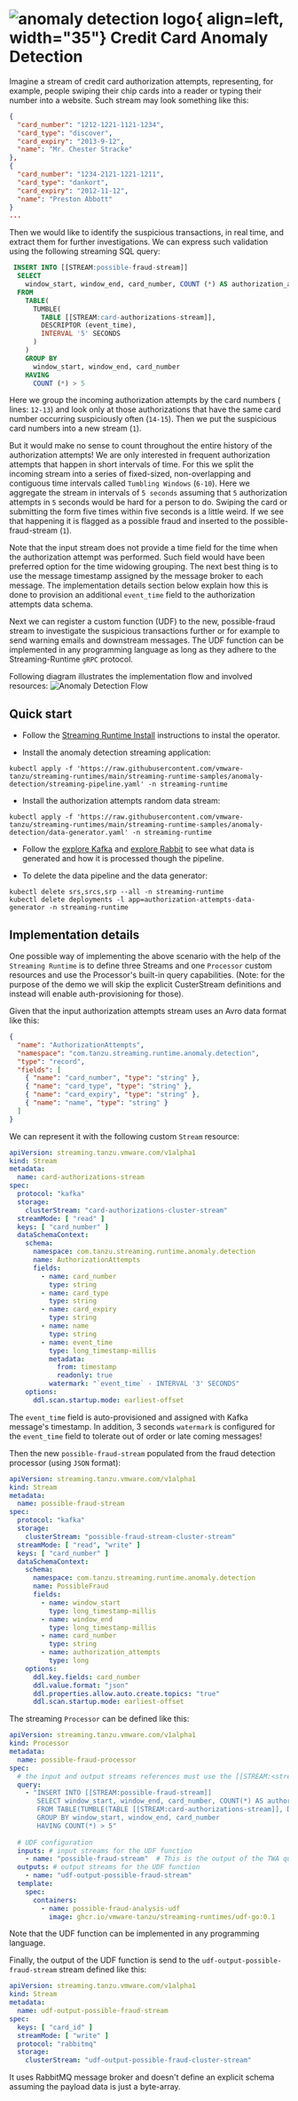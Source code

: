 # ![anomaly detection logo](./anomaly-detection-logo.png){ align=left, width="35"} Credit Card Anomaly Detection 

Imagine a stream of credit card authorization attempts, representing, for example, people swiping their chip cards into a reader or typing their number into a website. Such stream may look something like this:

```json
{ 
  "card_number": "1212-1221-1121-1234", 
  "card_type": "discover", 
  "card_expiry": "2013-9-12", 
  "name": "Mr. Chester Stracke"
},
{ 
  "card_number": "1234-2121-1221-1211", 
  "card_type": "dankort", 
  "card_expiry": "2012-11-12", 
  "name": "Preston Abbott"
}
...
```

Then we would like to identify the suspicious transactions, in real time, and extract them for further investigations. 
We can express such validation using the following streaming SQL query:

```sql linenums="1"
 INSERT INTO [[STREAM:possible-fraud-stream]] 
  SELECT
    window_start, window_end, card_number, COUNT (*) AS authorization_attempts
  FROM
    TABLE(
      TUMBLE(
        TABLE [[STREAM:card-authorizations-stream]],
        DESCRIPTOR (event_time),
        INTERVAL '5' SECONDS
      )
    )
    GROUP BY
      window_start, window_end, card_number
    HAVING
      COUNT (*) > 5
```
Here we group the incoming authorization attempts by the card numbers ( lines: `12-13`) and look only at those authorizations 
that have the same card number occurring suspiciously often (`14-15`). 
Then we put the suspicious card numbers into a new stream (`1`).

But it would make no sense to count throughout the entire history of the authorization attempts! 
We are only interested in frequent authorization attempts that happen in short intervals of time. 
For this we split the incoming stream into a series of fixed-sized, non-overlapping and contiguous time intervals called `Tumbling Windows` (`6-10`). 
Here we aggregate the stream in intervals of `5 seconds` assuming that `5` authorization attempts in `5` seconds would be hard for a person to do. 
Swiping the card or submitting the form five times within five seconds is a little weird. 
If we see that happening it is flagged as a possible fraud and inserted to the possible-fraud-stream (`1`).

Note that the input stream does not provide a time field for the time when the authorization attempt was performed. 
Such field would have been preferred option for the time widowing grouping.
The next best thing is to use the message timestamp assigned by the message broker to each message.
The implementation details section below explain how this is done to provision an additional `event_time` field to the authorization attempts data schema.

Next we can register a custom function (UDF) to the new, possible-fraud stream to investigate the suspicious transactions further or for example to send warning emails and downstream messages. 
The UDF function can be implemented in any programming language as long as they adhere to the Streaming-Runtime `gRPC` protocol.

Following diagram illustrates the implementation flow and involved resources:
![Anomaly Detection Flow](anomaly-detection.svg)

## Quick start

- Follow the [Streaming Runtime Install](../../install.md) instructions to instal the operator.

- Install the anomaly detection streaming application:
```shell
kubectl apply -f 'https://raw.githubusercontent.com/vmware-tanzu/streaming-runtimes/main/streaming-runtime-samples/anomaly-detection/streaming-pipeline.yaml' -n streaming-runtime
```

- Install the authorization attempts random data stream:
```shell
kubectl apply -f 'https://raw.githubusercontent.com/vmware-tanzu/streaming-runtimes/main/streaming-runtime-samples/anomaly-detection/data-generator.yaml' -n streaming-runtime
```

- Follow the [explore Kafka](../../instructions/#kafka-topics) and [explore Rabbit](../../instructions/#rabbit-queues) to see what data is generated and how it is processed though the pipeline. 

- To delete the data pipeline and the data generator:
```shell
kubectl delete srs,srcs,srp --all -n streaming-runtime 
kubectl delete deployments -l app=authorization-attempts-data-generator -n streaming-runtime
```

## Implementation details

One possible way of implementing the above scenario with the help of the `Streaming Runtime` is to define three Streams
and one `Processor` custom resources and use the Processor's built-in query capabilities.
(Note: for the purpose of the demo we will skip the explicit CusterStream definitions and instead will enable auth-provisioning for those).

Given that the input authorization attempts stream uses an Avro data format like this:

```json
{
  "name": "AuthorizationAttempts",
  "namespace": "com.tanzu.streaming.runtime.anomaly.detection",
  "type": "record",
  "fields": [
    { "name": "card_number", "type": "string" },
    { "name": "card_type", "type": "string" },
    { "name": "card_expiry", "type": "string" },
    { "name": "name", "type": "string" }
  ]
}
```
We can represent it with the following custom `Stream` resource:
```yaml
apiVersion: streaming.tanzu.vmware.com/v1alpha1
kind: Stream
metadata:
  name: card-authorizations-stream
spec:
  protocol: "kafka"
  storage:
    clusterStream: "card-authorizations-cluster-stream"
  streamMode: [ "read" ]
  keys: [ "card_number" ]
  dataSchemaContext:
    schema:
      namespace: com.tanzu.streaming.runtime.anomaly.detection
      name: AuthorizationAttempts
      fields:
        - name: card_number
          type: string
        - name: card_type
          type: string
        - name: card_expiry
          type: string
        - name: name
          type: string
        - name: event_time
          type: long_timestamp-millis
          metadata:
            from: timestamp
            readonly: true
          watermark: "`event_time` - INTERVAL '3' SECONDS"
    options:
      ddl.scan.startup.mode: earliest-offset
```

The `event_time` field is auto-provisioned and assigned with Kafka message's timestamp.
In addition, 3 seconds `watermark` is configured for the `event_time` field to tolerate out of order or late coming messages! 

Then the new `possible-fraud-stream` populated from the fraud detection processor (using `JSON` format): 

```yaml
apiVersion: streaming.tanzu.vmware.com/v1alpha1
kind: Stream
metadata:
  name: possible-fraud-stream
spec:
  protocol: "kafka"
  storage:
    clusterStream: "possible-fraud-stream-cluster-stream"
  streamMode: [ "read", "write" ]
  keys: [ "card_number" ]
  dataSchemaContext:
    schema:
      namespace: com.tanzu.streaming.runtime.anomaly.detection
      name: PossibleFraud
      fields:
        - name: window_start
          type: long_timestamp-millis
        - name: window_end
          type: long_timestamp-millis
        - name: card_number
          type: string
        - name: authorization_attempts
          type: long
    options:
      ddl.key.fields: card_number
      ddl.value.format: "json"
      ddl.properties.allow.auto.create.topics: "true"
      ddl.scan.startup.mode: earliest-offset
```

The streaming `Processor` can be defined like this: 

```yaml
apiVersion: streaming.tanzu.vmware.com/v1alpha1
kind: Processor
metadata:
  name: possible-fraud-processor
spec:
  # the input and output streams references must use the [[STREAM:<stream-name>]] syntax.
  query:
    - "INSERT INTO [[STREAM:possible-fraud-stream]]  
       SELECT window_start, window_end, card_number, COUNT(*) AS authorization_attempts 
       FROM TABLE(TUMBLE(TABLE [[STREAM:card-authorizations-stream]], DESCRIPTOR(event_time), INTERVAL '5' SECONDS)) 
       GROUP BY window_start, window_end, card_number    
       HAVING COUNT(*) > 5" 
  
  # UDF configuration
  inputs: # input streams for the UDF function
    - name: "possible-fraud-stream"  # This is the output of the TWA query above.
  outputs: # output streams for the UDF function
    - name: "udf-output-possible-fraud-stream"        
  template:
    spec:
      containers:
        - name: possible-fraud-analysis-udf
          image: ghcr.io/vmware-tanzu/streaming-runtimes/udf-go:0.1
```

Note that the UDF function can be implemented in any programming language.

Finally, the output of the UDF function is send to the `udf-output-possible-fraud-stream` stream defined like this: 

```yaml
apiVersion: streaming.tanzu.vmware.com/v1alpha1
kind: Stream
metadata:
  name: udf-output-possible-fraud-stream
spec:
  keys: [ "card_id" ]
  streamMode: [ "write" ]
  protocol: "rabbitmq"
  storage:
    clusterStream: "udf-output-possible-fraud-cluster-stream"
```
It uses RabbitMQ message broker and doesn't define an explicit schema assuming the payload data is just a byte-array.

